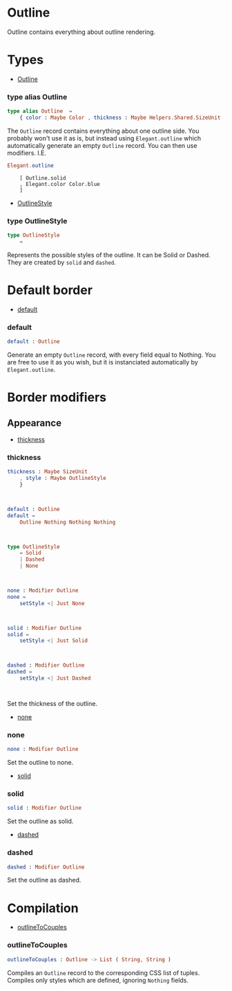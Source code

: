 # Outline

Outline contains everything about outline rendering.


# Types

- [Outline](#outline)

### **type alias Outline**
```elm
type alias Outline  =  
    { color : Maybe Color , thickness : Maybe Helpers.Shared.SizeUnit , style : Maybe Outline.OutlineStyle }
```

The `Outline` record contains everything about one outline side.
You probably won't use it as is, but instead using `Elegant.outline`
which automatically generate an empty `Outline` record. You
can then use modifiers. I.E.

```elm
Elegant.outline
```

        [ Outline.solid
        , Elegant.color Color.blue
        ]
- [OutlineStyle](#outlinestyle)

### **type OutlineStyle**
```elm
type OutlineStyle   
    = 
```

Represents the possible styles of the outline.
It can be Solid or Dashed. They are created by `solid` and `dashed`.


# Default border

- [default](#default)

### **default**
```elm
default : Outline

```

Generate an empty `Outline` record, with every field equal to Nothing.
You are free to use it as you wish, but it is instanciated automatically by `Elegant.outline`.


# Border modifiers


## Appearance

- [thickness](#thickness)

### **thickness**
```elm
thickness : Maybe SizeUnit
    , style : Maybe OutlineStyle
    }



default : Outline
default =
    Outline Nothing Nothing Nothing



type OutlineStyle
    = Solid
    | Dashed
    | None



none : Modifier Outline
none =
    setStyle <| Just None



solid : Modifier Outline
solid =
    setStyle <| Just Solid



dashed : Modifier Outline
dashed =
    setStyle <| Just Dashed




```

Set the thickness of the outline.
- [none](#none)

### **none**
```elm
none : Modifier Outline

```

Set the outline to none.
- [solid](#solid)

### **solid**
```elm
solid : Modifier Outline

```

Set the outline as solid.
- [dashed](#dashed)

### **dashed**
```elm
dashed : Modifier Outline

```

Set the outline as dashed.


# Compilation

- [outlineToCouples](#outlinetocouples)

### **outlineToCouples**
```elm
outlineToCouples : Outline -> List ( String, String )

```

Compiles an `Outline` record to the corresponding CSS list of tuples.
Compiles only styles which are defined, ignoring `Nothing` fields.

